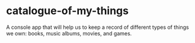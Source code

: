 # catalogue-of-my-things
A console app that will help us to keep a record of different types of things we own: books, music albums, movies, and games.
